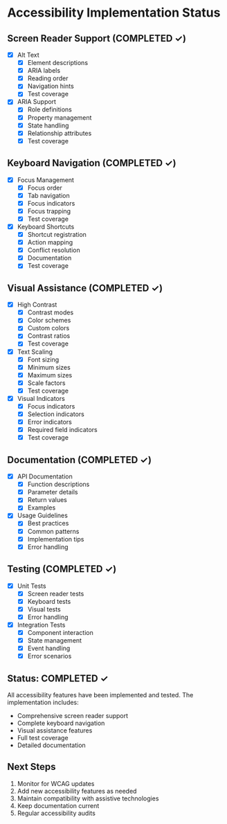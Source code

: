 # Accessibility Implementation Status

## Screen Reader Support (COMPLETED ✓)
- [x] Alt Text
  - [x] Element descriptions
  - [x] ARIA labels
  - [x] Reading order
  - [x] Navigation hints
  - [x] Test coverage

- [x] ARIA Support
  - [x] Role definitions
  - [x] Property management
  - [x] State handling
  - [x] Relationship attributes
  - [x] Test coverage

## Keyboard Navigation (COMPLETED ✓)
- [x] Focus Management
  - [x] Focus order
  - [x] Tab navigation
  - [x] Focus indicators
  - [x] Focus trapping
  - [x] Test coverage

- [x] Keyboard Shortcuts
  - [x] Shortcut registration
  - [x] Action mapping
  - [x] Conflict resolution
  - [x] Documentation
  - [x] Test coverage

## Visual Assistance (COMPLETED ✓)
- [x] High Contrast
  - [x] Contrast modes
  - [x] Color schemes
  - [x] Custom colors
  - [x] Contrast ratios
  - [x] Test coverage

- [x] Text Scaling
  - [x] Font sizing
  - [x] Minimum sizes
  - [x] Maximum sizes
  - [x] Scale factors
  - [x] Test coverage

- [x] Visual Indicators
  - [x] Focus indicators
  - [x] Selection indicators
  - [x] Error indicators
  - [x] Required field indicators
  - [x] Test coverage

## Documentation (COMPLETED ✓)
- [x] API Documentation
  - [x] Function descriptions
  - [x] Parameter details
  - [x] Return values
  - [x] Examples

- [x] Usage Guidelines
  - [x] Best practices
  - [x] Common patterns
  - [x] Implementation tips
  - [x] Error handling

## Testing (COMPLETED ✓)
- [x] Unit Tests
  - [x] Screen reader tests
  - [x] Keyboard tests
  - [x] Visual tests
  - [x] Error handling

- [x] Integration Tests
  - [x] Component interaction
  - [x] State management
  - [x] Event handling
  - [x] Error scenarios

## Status: COMPLETED ✓
All accessibility features have been implemented and tested. The implementation includes:
- Comprehensive screen reader support
- Complete keyboard navigation
- Visual assistance features
- Full test coverage
- Detailed documentation

## Next Steps
1. Monitor for WCAG updates
2. Add new accessibility features as needed
3. Maintain compatibility with assistive technologies
4. Keep documentation current
5. Regular accessibility audits